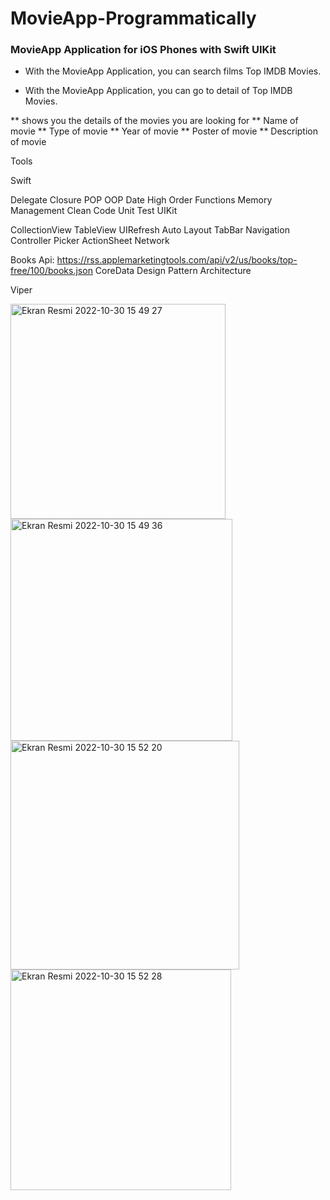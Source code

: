 # MovieApp-Programmatically

### MovieApp Application for iOS Phones with Swift UIKit ###

* With the MovieApp Application, you can search films Top IMDB Movies.

* With the MovieApp Application, you can go to detail of Top IMDB Movies.

** shows you the details of the movies you are looking for
** Name of movie
** Type of movie
** Year of movie
** Poster of movie
** Description of movie

Tools

Swift

Delegate
Closure
POP
OOP
Date
High Order Functions
Memory Management
Clean Code
Unit Test
UIKit

CollectionView
TableView
UIRefresh
Auto Layout
TabBar
Navigation Controller
Picker
ActionSheet
Network

Books Api: https://rss.applemarketingtools.com/api/v2/us/books/top-free/100/books.json
CoreData
Design Pattern Architecture

Viper





<img width="344" alt="Ekran Resmi 2022-10-30 15 49 27" src="https://user-images.githubusercontent.com/98350672/198880917-60bf49c5-2454-4b93-af6b-d5ab9610c977.png">


<img width="355" alt="Ekran Resmi 2022-10-30 15 49 36" src="https://user-images.githubusercontent.com/98350672/198880934-bfa67432-dd6a-4297-a6d0-c720e689bbe7.png">

<img width="366" alt="Ekran Resmi 2022-10-30 15 52 20" src="https://user-images.githubusercontent.com/98350672/198880944-38ebad0e-9ba0-4752-877f-559eff0391b8.png">


<img width="353" alt="Ekran Resmi 2022-10-30 15 52 28" src="https://user-images.githubusercontent.com/98350672/198880949-7a6e8409-68c7-4b2f-8709-2e5010a2555a.png">

